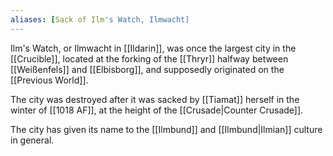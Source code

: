 ```yaml
---
aliases: [Sack of Ilm's Watch, Ilmwacht]
---
```

Ilm's Watch, or Ilmwacht in [[Ildarin]], was once the largest city in the [[Crucible]], located at the forking of the [[Thryr]] halfway between [[Weißenfels]] and [[Elbisborg]], and supposedly originated on the [[Previous World]].

The city was destroyed after it was sacked by [[Tiamat]] herself in the winter of [[1018 AF]], at the height of the [[Crusade|Counter Crusade]].

The city has given its name to the [[Ilmbund]] and [[Ilmbund|Ilmian]] culture in general.